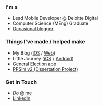 ### I'm a
* Lead Mobile Developer @ Deloitte Digital
* Computer Science (MEng) Graduate
* [Occasional blogger](https://www.oliverbinns.co.uk/blog/)

### Things I've made / helped make
* My Blog ([iOS](https://apps.apple.com/us/app/oliver-binns/id1535326851) / 
[Web](https://www.oliverbinns.co.uk/blog))
* Little Journey ([iOS](https://apps.apple.com/gb/app/little-journey/id1256824573) / 
[Android](https://play.google.com/store/apps/details?id=com.littlesparkshospital.littlejourney&hl=en_GB&gl=US))
* [General Election app](https://apps.apple.com/gb/app/general-election-2019/id1240254142)
* [PPSim v2 (Dissertation Project)](https://github.com/Oliver-Binns/PRIY)

### Get in Touch
* _Do_ [@ me](https://bsky.app/profile/oliverbinns.co.uk)
* [LinkedIn](https://www.linkedin.com/in/obinns)

